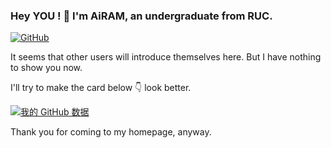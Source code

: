### Hey YOU ! 👋 I'm AiRAM, an undergraduate from RUC. 
[![GitHub](https://img.shields.io/badge/dynamic/json?logo=github&label=GitHub&labelColor=495867&color=495867&query=%24.data.totalSubs&url=https%3A%2F%2Fapi.spencerwoo.com%2Fsubstats%2F%3Fsource%3Dgithub%26queryKey%3Dhayschan&style=flat-square)](https://github.com/AiRAM-S)

It seems that other users will introduce themselves here. But I have nothing to show you now. 

I'll try to make the card below 👇 look better.

[![我的 GitHub 数据](https://github-readme-stats.vercel.app/api?username=AiRAM-S)]()

Thank you for coming to my homepage, anyway.

<!--
**AiRAM-S/AiRAM-S** is a ✨ _special_ ✨ repository because its `README.md` (this file) appears on your GitHub profile.

Here are some ideas to get you started:

- 🔭 I’m currently working on ...
- 🌱 I’m currently learning ...
- 👯 I’m looking to collaborate on ...
- 🤔 I’m looking for help with ...
- 💬 Ask me about ...
- 📫 How to reach me: ...
- 😄 Pronouns: ...
- ⚡ Fun fact: ...
-->
